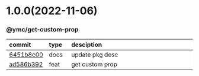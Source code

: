 
<style>
table{
    display:table;
    width:100%;
}
table th:nth-of-type(1),table th:nth-of-type(2) {
    width:12%;
}
</style>


<a name="1.0.0"></a>
# 1.0.0(2022-11-06)
### @ymc/get-custom-prop

<div align="center" style="margin-left: auto;margin-right: auto;background:white;">

commit|type|desciption
:----|:----|:----
[6451b8c00](https://github.com/ymc-github/js-idea/commit/06451b8c00ed1b5d5cd20f50c4468caeeeda614c)|docs|update pkg desc
[ad586b392](https://github.com/ymc-github/js-idea/commit/6ad586b392c2dad1ba627e86f02837549672a6fc)|feat|get custom prop

</div>